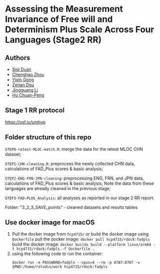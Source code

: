 # Assessing the Measurement Invariance of Free will and Determinism Plus Scale Across Four Languages (Stage2 RR)

## Authors

-   [Siqi Duan]()
-   [Chenghao Zhou]()
-   [Yixin Gong]()
-   [Zenan Dou]()
-   [Jingguang Li]()
-   [Hu Chuan-Peng](huchuanepng.com)

## Stage 1 RR protocol

<https://osf.io/umhvp>

## Folder structure of this repo

`STEP0-retest-MLOC-match.R`: merge the data for the retest MLOC CHN dataset;

`STEP1-CHN-cleaning.R`: preprocess the newly collected CHN data, calculations of FAD_Plus scores & basic analysis;

`STEP2-ENG-FRN-JPN-cleaning`: preprocessing ENG, FRN, and JPN data, calculations of FAD_Plus scores & basic analysis; Note the data from these languages are already cleaned in the previous stage;

`STEP3-FAD-PLUS_Analysis`: all analyses as reported in our stage 2 RR report.

Folder: "3_2_3_SAVE_points" - cleaned datasets and results tables


## Use docker image for macOS

1. Pull the docker image from `hcp4715/` or build the docker image using `Dockerfile`
   pull the docker image: `docker pull hcp4715/rdock:fadpls`
   build the docker image: `docker buildx build --platform linux/arm64 -t hcp4715/rdock:fadpls -f Dockerfile .`
2. using the following code to run the container:
   ```
   docker run -e PASSWORD=fadpls --cpus=4 --rm -p 8787:8787 -v $PWD:/home/rstudio/work hcp4715/rdock:fadpls
   ```